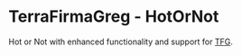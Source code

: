 # TerraFirmaGreg - HotOrNot
Hot or Not with enhanced functionality and support for [TFG](https://www.curseforge.com/minecraft/modpacks/terrafirmagreg).
